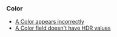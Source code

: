 ### Color
- [A Color appears incorrectly](Color/Color%20Range.md)
- [A Color field doesn't have HDR values](Color/HDR.md)